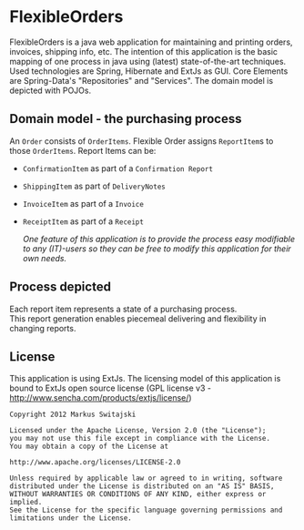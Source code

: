 FlexibleOrders
==============

FlexibleOrders is a java web application for maintaining and printing orders, invoices, shipping info, etc.
The intention of this application is the basic mapping of one process in java using (latest) state-of-the-art techniques.
Used technologies are Spring, Hibernate and ExtJs as GUI. Core Elements are Spring-Data's "Repositories" and "Services".
The domain model is depicted with POJOs.


Domain model - the purchasing process
-------------------------------------
An `Order` consists of `OrderItems`. Flexible Order assigns `ReportItem`s to those `OrderItems`. 
Report Items can be:

- `ConfirmationItem` as part of a `Confirmation Report`
- `ShippingItem` as part of `DeliveryNotes`
- `InvoiceItem` as part of a `Invoice`
- `ReceiptItem` as part of a `Receipt`

    *One feature of this application is to provide the process easy modifiable to any (IT)-users so they can be free to modify this application for their own needs.*

Process depicted
----------------
Each report item represents a state of a purchasing process.  
This report generation enables piecemeal delivering and flexibility in changing reports.

License
-------
This application is using ExtJs. The licensing model of this application is bound to ExtJs open source license (GPL license v3 - http://www.sencha.com/products/extjs/license/)

    Copyright 2012 Markus Switajski
    
    Licensed under the Apache License, Version 2.0 (the "License");
    you may not use this file except in compliance with the License.
    You may obtain a copy of the License at
    
    http://www.apache.org/licenses/LICENSE-2.0
    
    Unless required by applicable law or agreed to in writing, software
    distributed under the License is distributed on an "AS IS" BASIS,
    WITHOUT WARRANTIES OR CONDITIONS OF ANY KIND, either express or implied.
    See the License for the specific language governing permissions and
    limitations under the License.

